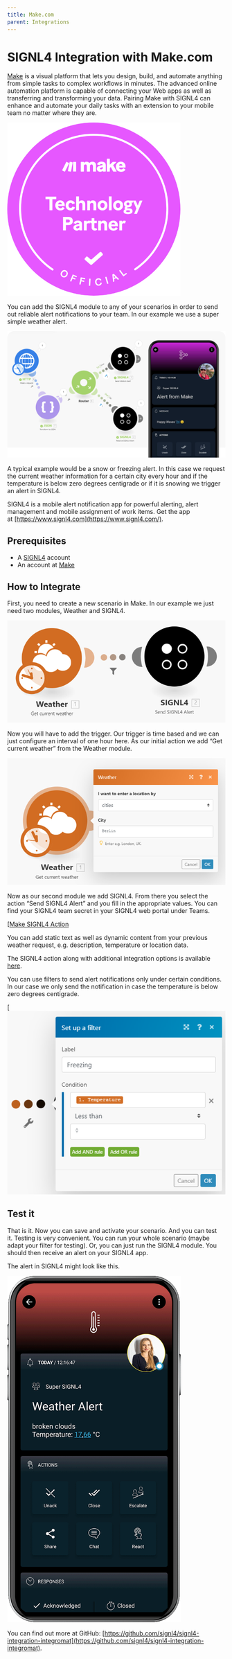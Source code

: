 ```yaml
---
title: Make.com
parent: Integrations
---
```


# SIGNL4 Integration with Make.com

[Make](https://www.make.com/) is a visual platform that lets you design, build, and automate anything from simple tasks to complex workflows in minutes. The advanced online automation platform is capable of connecting your Web apps as well as transferring and transforming your data. Pairing Make with SIGNL4 can enhance and automate your daily tasks with an extension to your mobile team no matter where they are.

[![Technology Partner](technology-partner.png)](https://www.make.com/en/integrations/signl4?target=blank)

You can add the SIGNL4 module to any of your scenarios in order to send out reliable alert notifications to your team. In our example we use a super simple weather alert.

![Make SIGNL4](make-signl4.png)

A typical example would be a snow or freezing alert. In this case we request the current weather information for a certain city every hour and if the temperature is below zero degrees centigrade or if it is snowing we trigger an alert in SIGNL4.

SIGNL4 is a mobile alert notification app for powerful alerting, alert management and mobile assignment of work items. Get the app at [https://www.signl4.com](https://www.signl4.com/).

## Prerequisites

- A [SIGNL4](https://www.signl4.com/) account
- An account at [Make](https://www.make.com/en?utm_source=seliom&utm_medium=partner&utm_campaign=seliom-partner-program)

## How to Integrate

First, you need to create a new scenario in Make. In our example we just need two modules, Weather and SIGNL4.

![Make Scenario](make-scenario.png)

Now you will have to add the trigger. Our trigger is time based and we can just configure an interval of one hour here. As our initial action we add “Get current weather” from the Weather module.

![Make Weather](make-weather.png)

Now as our second module we add SIGNL4. From there you select the action “Send SIGNL4 Alert” and you fill in the appropriate values. You can find your SIGNL4 team secret in your SIGNL4 web portal under Teams.

[[Make SIGNL4 Action](make-signl4-action.png)

You can add static text as well as dynamic content from your previous weather request, e.g. description, temperature or location data.

The SIGNL4 action along with additional integration options is available [here](https://www.make.com/en/integrations/signl4?utm_source=signl4&utm_medium=partner&utm_campaign=signl4-partner-program).

You can use filters to send alert notifications only under certain conditions. In our case we only send the notification in case the temperature is below zero degrees centigrade.

[![Make Filter](make-filter.png)

## Test it

That is it. Now you can save and activate your scenario. And you can test it. Testing is very convenient. You can run your whole scenario (maybe adapt your filter for testing). Or, you can just run the SIGNL4 module. You should then receive an alert on your SIGNL4 app.

The alert in SIGNL4 might look like this.

![SIGNL4 Alert](signl4-make.png)

You can find out more at GitHub: [https://github.com/signl4/signl4-integration-integromat](https://github.com/signl4/signl4-integration-integromat).

